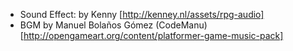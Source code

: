 * Sound Effect: by Kenny [http://kenney.nl/assets/rpg-audio]
* BGM by Manuel Bolaños Gómez (CodeManu) [http://opengameart.org/content/platformer-game-music-pack]
  